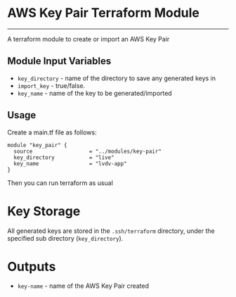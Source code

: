 AWS Key Pair Terraform Module
===========

---

A terraform module to create or import an AWS Key Pair


Module Input Variables
----------------------

- `key_directory` - name of the directory to save any generated keys in
- `import_key` - true/false.
- `key_name` - name of the key to be generated/imported

Usage
-----

Create a main.tf file as follows:

```hcl
module "key_pair" {
  source                  = "../modules/key-pair"
  key_directory           = "live"
  key_name                = "lvdv-app"
}
```
Then you can run terraform as usual

Key Storage
==================

All generated keys are stored in the `.ssh/terraform` directory, under
the specified sub directory (`key_directory`).

Outputs
=======

 - `key-name` - name of the AWS Key Pair created

